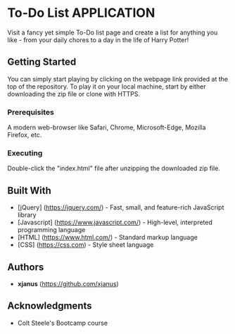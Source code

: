 # To-Do List APPLICATION

Visit a fancy yet simple To-Do list page and create a list for anything you like - from your daily chores to a day in the life of Harry Potter!

## Getting Started

You can simply start playing by clicking on the webpage link provided at the top of the repository. To play it on your local machine, start by either downloading the zip file or clone with HTTPS.

### Prerequisites

A modern web-browser like Safari, Chrome, Microsoft-Edge, Mozilla Firefox, etc.

### Executing

Double-click the "index.html" file after unzipping the downloaded zip file.

## Built With

* [jQuery] (https://jquery.com/) - Fast, small, and feature-rich JavaScript library
* [Javascript] (https://www.javascript.com/) - High-level, interpreted programming language
* [HTML] (https://www.html.com/) - Standard markup language
* [CSS] (https://css.com) - Style sheet language

## Authors

* **xjanus** (https://github.com/xjanus)

## Acknowledgments

* Colt Steele's Bootcamp course
